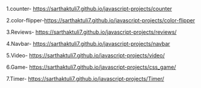 1.counter-      https://sarthaktuli7.github.io/javascript-projects/counter

2.color-flipper-https://sarthaktuli7.github.io/javascript-projects/color-flipper

3.Reviews-      https://sarthaktuli7.github.io/javascript-projects/reviews/

4.Navbar-       https://sarthaktuli7.github.io/javascript-projects/navbar

5.Video-        https://sarthaktuli7.github.io/javascript-projects/video/

6.Game-         https://sarthaktuli7.github.io/javascript-projects/css_game/

7.Timer-         https://sarthaktuli7.github.io/javascript-projects/Timer/

